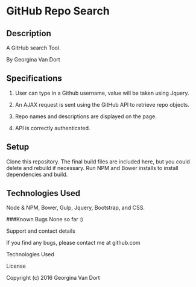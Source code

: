 # GitHub Repo Search

## Description

A GitHub search Tool.

By Georgina Van Dort

<!-- Check it out here:
http://georginavandort.github.io/ -->


## Specifications

1. User can type in a Github username, value will be taken using Jquery.

2. An AJAX request is sent using the GitHub API to retrieve repo objects.

3. Repo names and descriptions are displayed on the page.

4. API is correctly authenticated.



## Setup

Clone this repository. The final build files are included here, but you could delete and rebuild if necessary. Run NPM and Bower installs to install dependencies and build.

## Technologies Used

Node & NPM, Bower, Gulp, Jquery, Bootstrap, and CSS.

###Known Bugs
None so far :)

Support and contact details

If you find any bugs, please contact me at github.com

Technologies Used

License

Copyright (c) 2016 Georgina Van Dort
